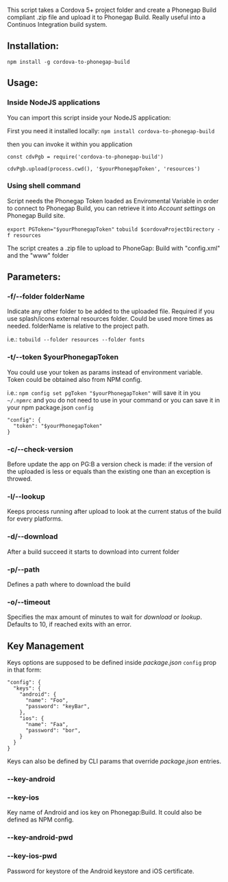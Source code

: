 This script takes a Cordova 5+ project folder and create a Phonegap Build compliant .zip file and upload it to Phonegap Build.
Really useful into a Continuos Integration build system.

## Installation:
`npm install -g cordova-to-phonegap-build`

## Usage:

### Inside NodeJS applications
You can import this script inside your NodeJS application:

First you need it installed locally:
`npm install cordova-to-phonegap-build`

then you can invoke it within you application

```
const cdvPgb = require('cordova-to-phonegap-build')

cdvPgb.upload(process.cwd(), '$yourPhonegapToken', 'resources')
```

### Using shell command

Script needs the Phonegap Token loaded as Enviromental Variable in order to connect to Phonegap Build, you can retrieve it into _Account settings_ on Phonegap Build site.

`export PGToken="$yourPhonegapToken"`
`tobuild $cordovaProjectDirectory -f resources`

The script creates a .zip file to upload to PhoneGap: Build with "config.xml" and the "www" folder


## Parameters:

### -f/--folder folderName
Indicate any other folder to be added to the uploaded file. Required if you use splash/icons external resources folder.
Could be used more times as needed. folderName is relative to the project path.

i.e.: `tobuild --folder resources --folder fonts`

### -t/--token $yourPhonegapToken
You could use your token as params instead of environment variable.  
Token could be obtained also from NPM config.

i.e.: `npm config set pgToken "$yourPhonegapToken"`
will save it in you `~/.npmrc` and you do not need to use in your command or you can save it in your npm package.json `config`
```
"config": {
  "token": "$yourPhonegapToken"
}
```

### -c/--check-version
Before update the app on PG:B a version check is made: if the version of the uploaded is less or equals than the existing one than an exception is throwed.

### -l/--lookup
Keeps process running after upload to look at the current status of the build for every platforms.

### -d/--download
After a build succeed it starts to download into current folder

### -p/--path
Defines a path where to download the build

### -o/--timeout
Specifies the max amount of minutes to wait for _download_ or _lookup_. Defaults to 10, if reached exits with an error.


## Key Management

Keys options are supposed to be defined inside _package.json_ `config` prop in that form:
```
"config": {
  "keys": {
    "android": {
      "name": "Foo",
      "password": "keyBar",
    },
    "ios": {
      "name": "Faa",
      "password": "bor",
    }
  }
}
```

Keys can also be defined by CLI params that override _package.json_ entries.

### --key-android
### --key-ios
Key name of Android and ios key on Phonegap:Build.
It could also be defined as NPM config.

### --key-android-pwd
### --key-ios-pwd
Password for keystore of the Android keystore and iOS certificate.